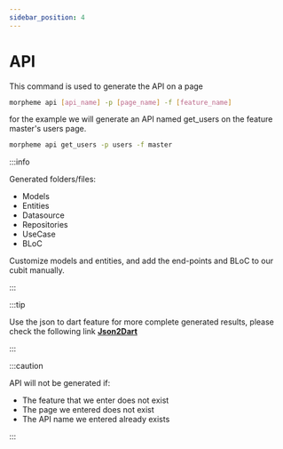 ```yaml
---
sidebar_position: 4
---
```

# API

This command is used to generate the API on a page

```bash
morpheme api [api_name] -p [page_name] -f [feature_name]
```

for the example we will generate an API named get_users on the feature master's users page.

```bash
morpheme api get_users -p users -f master
```

:::info

Generated folders/files:

- Models
- Entities
- Datasource
- Repositories
- UseCase
- BLoC
  
Customize models and entities, and add the end-points and BLoC to our cubit manually.

:::

:::tip

Use the json to dart feature for more complete generated results, please check the following link **[Json2Dart](./json2dart)**

:::

:::caution

API will not be generated if:

- The feature that we enter does not exist
- The page we entered does not exist
- The API name we entered already exists

:::

